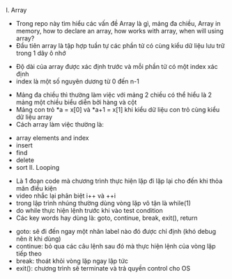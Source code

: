 I. Array

- Trong repo này tìm hiểu các vấn đề Array là gì, mảng đa chiều, Array in memory, how to declare an array, how works with array, when will using array?
- Đầu tiên array là tập hợp tuần tự các phần tử có cùng kiểu dữ liệu lưu trữ trong 1 dãy ô nhớ

* Độ dài của array được xác định trước và mỗi phần tử có một index xác định
* index là một số nguyên dương từ 0 đến n-1

- Mảng đa chiều thì thường làm việc với mảng 2 chiều có thể hiểu là 2 mảng một chiều biểu diễn bởi hàng và cột
- Mảng con trỏ *a = x[0] và *a+1 = x[1] khi kiểu dữ liệu con trỏ cùng kiểu dữ liệu array
- Cách array làm việc thường là:

* array elements and index
* insert
* find
* delete
* sort
  II. Looping

- Là 1 đoạn code mà chương trình thực hiện lặp đi lặp lại cho đến khi thỏa mãn điều kiện
- video nhắc lại phân biệt i++ và ++i
- trong lập trình nhúng thường dùng vòng lặp vô tận là while(1)
- do while thực hiện lệnh trước khi vào test condition
- Các key words hay dùng là: goto, continue, break, exit(), return

* goto: sẽ đi đến ngay một nhãn label nào đó được chỉ định (khó debug nên ít khi dùng)
* continue: bỏ qua các câu lệnh sau đó mà thực hiện lệnh của vòng lặp tiếp theo
* break: thoát khỏi vòng lặp ngay lập tức
* exit(): chương trình sẽ terminate và trả quyền control cho OS
